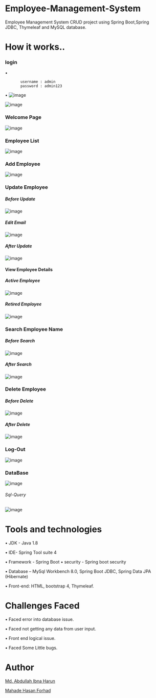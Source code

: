 # Employee-Management-System

Employee Management System CRUD project using Spring Boot,Spring JDBC, Thymeleaf and MySQL database.

# How it works..

### login

•      

           username : admin
           password : admin123

•
![image](https://user-images.githubusercontent.com/60839928/145528150-b28c1ffe-5c23-40db-92b8-b112174fbf0c.png)

![image](https://user-images.githubusercontent.com/60839928/145528211-60eb4807-c66e-49e5-9657-0e9b6af8da82.png)

### Welcome Page

![image](https://user-images.githubusercontent.com/60839928/145619849-c2e77fa8-7db4-49e0-867e-215a263ed84e.png)

### Employee List

![image](https://user-images.githubusercontent.com/60839928/145620101-45aa6a5a-8fc3-4374-8c3e-f5d62e3b0905.png)


### Add Employee

![image](https://user-images.githubusercontent.com/60839928/145620310-4c4ab56b-38d8-49f8-a20d-200a513e71be.png)

### Update Employee

##### Before Update
![image](https://user-images.githubusercontent.com/60839928/145620580-c7eeb25f-7f5c-4e95-aae0-42cf1aa6b475.png)

##### Edit Email
![image](https://user-images.githubusercontent.com/60839928/145620626-59afbcb4-7c48-434f-b90f-4c4441da09ae.png)

##### After Update
![image](https://user-images.githubusercontent.com/60839928/145620662-789a27b6-fe5a-492d-9ae6-13a051f29a49.png)

#### View Employee Details

##### Active Employee
![image](https://user-images.githubusercontent.com/60839928/145621014-2e987365-b19f-47a0-b7ff-69a4c17bd3d7.png)

##### Retired Employee
![image](https://user-images.githubusercontent.com/60839928/145621087-3f89e72e-5bfd-42c5-94d9-c730f11b9c09.png)

### Search Employee Name

##### Before Search
![image](https://user-images.githubusercontent.com/60839928/145621805-788829ba-35d8-4e83-bab7-1e96aa2463b4.png)

##### After Search
![image](https://user-images.githubusercontent.com/60839928/145621944-63fb5d26-7daa-44f2-96cb-aed8539d02f1.png)


### Delete Employee

##### Before Delete
![image](https://user-images.githubusercontent.com/60839928/145621391-a34918fc-44d6-456c-8c4c-47fec8760839.png)

##### After Delete
![image](https://user-images.githubusercontent.com/60839928/145621450-e1a94e37-9cd7-40c2-896f-28bad3cc58e0.png)

### Log-Out

![image](https://user-images.githubusercontent.com/60839928/145530884-1504b741-c508-4830-a665-a80fcf37f316.png)

### DataBase

![image](https://user-images.githubusercontent.com/60839928/145621530-ce093746-2850-4978-806c-4afa9c59c1ac.png)

###### Sql-Query
![image](https://user-images.githubusercontent.com/60839928/145622318-cf63c37a-286b-4736-b47b-ee7cde1504b2.png)




# Tools and technologies

•          JDK - Java 1.8

•          IDE- Spring Tool suite 4

•          Framework - Spring Boot
•           security - Spring boot security

•          Database – MySql Workbench 8.0, 
           Spring Boot JDBC, 
           Spring Data JPA (Hibernate)
           
•          Front-end: 
HTML, 
bootstrap 4, 
Thymeleaf.

# Challenges Faced 

•	  Faced error into database issue.

•	  Faced not getting any data from user input.

•	  Front end logical issue.

•	  Faced Some Little bugs.



# Author

[Md. Abdullah Ibna Harun](https://www.linkedin.com/in/mdabdullahibnaharun)

[Mahade Hasan Forhad](https://www.linkedin.com/in/mahade-hasan-forhad-7bbb77192/)





